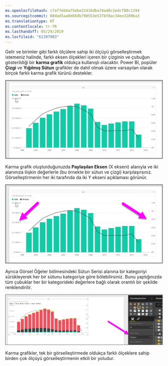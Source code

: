 ```yaml
---
ms.openlocfilehash: c7af7eb4a75ebe22416dba74a40c2edcf00c1194
ms.sourcegitcommit: 60dad5aa0d85db790553e537bf8ac34ee3289ba3
ms.translationtype: HT
ms.contentlocale: tr-TR
ms.lasthandoff: 05/29/2019
ms.locfileid: "61397983"
---
```

Gelir ve birimler gibi farklı ölçülere sahip iki ölçüyü görselleştirmek istemeniz halinde, farklı eksen ölçekleri içeren bir çizginin ve çubuğun gösterildiği bir **karma grafik** oldukça kullanışlı olacaktır. Power BI, popüler **Çizgi** ve **Yığılmış Sütun** grafikler de dahil olmak üzere varsayılan olarak birçok farklı karma grafik türünü destekler.

![](media/3-3-create-combination-charts/3-3_1.png)

Karma grafik oluşturduğunuzda **Paylaşılan Eksen** (X ekseni) alanıyla ve iki alanınıza ilişkin değerlerle (bu örnekte bir sütun ve çizgi) karşılaşırsınız. Görselleştirmenin her iki tarafında da iki Y ekseni açıklaması görünür.

![](media/3-3-create-combination-charts/3-3_2.png)

Ayrıca Görsel Öğeler bölmesindeki Sütun Serisi alanına bir kategoriyi sürükleyerek her bir sütunu kategoriye göre bölebilirsiniz. Bunu yaptığınızda tüm çubuklar her bir kategorideki değerlere bağlı olarak orantılı bir şekilde renklendirilir.

![](media/3-3-create-combination-charts/3-3_3.png)

Karma grafikler, tek bir görselleştirmede oldukça farklı ölçeklere sahip birden çok ölçüyü görselleştirmenin etkili bir yoludur.

